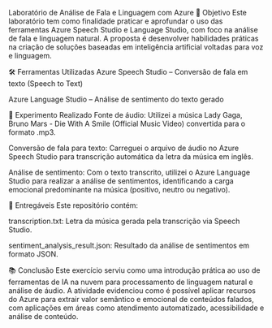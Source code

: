 Laboratório de Análise de Fala e Linguagem com Azure
🎯 Objetivo
Este laboratório tem como finalidade praticar e aprofundar o uso das ferramentas Azure Speech Studio e Language Studio, com foco na análise de fala e linguagem natural. A proposta é desenvolver habilidades práticas na criação de soluções baseadas em inteligência artificial voltadas para voz e linguagem.

🛠️ Ferramentas Utilizadas
Azure Speech Studio – Conversão de fala em texto (Speech to Text)

Azure Language Studio – Análise de sentimento do texto gerado

🎵 Experimento Realizado
Fonte de áudio:
Utilizei a música Lady Gaga, Bruno Mars - Die With A Smile (Official Music Video) convertida para o formato .mp3.

Conversão de fala para texto:
Carreguei o arquivo de áudio no Azure Speech Studio para transcrição automática da letra da música em inglês.

Análise de sentimento:
Com o texto transcrito, utilizei o Azure Language Studio para realizar a análise de sentimentos, identificando a carga emocional predominante na música (positivo, neutro ou negativo).

📂 Entregáveis
Este repositório contém:

transcription.txt: Letra da música gerada pela transcrição via Speech Studio.

sentiment_analysis_result.json: Resultado da análise de sentimentos em formato JSON.

📚 Conclusão
Este exercício serviu como uma introdução prática ao uso de ferramentas de IA na nuvem para processamento de linguagem natural e análise de áudio. A atividade evidenciou como é possível aplicar recursos do Azure para extrair valor semântico e emocional de conteúdos falados, com aplicações em áreas como atendimento automatizado, acessibilidade e análise de conteúdo.
